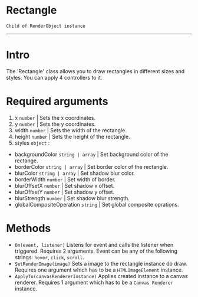 # Rectangle
``Child of RenderObject instance``

- - -

# Intro
The 'Rectangle' class allows you to draw rectangles in different sizes and styles. You can apply 4 controllers to it. 

# Required arguments

1. x ``number`` | Sets the x coordinates.
2. y ``number`` | Sets the y coordinates.
3. width ``number`` | Sets the width of the rectangle.
4. height ``number`` | Sets the height of the rectangle.
5. styles ``object`` :
  - backgroundColor ``string | array`` | Set background color of the rectange.
  - borderColor ``string | array`` | Set border color of the rectangle.
  - blurColor ``string | array`` | Set shadow blur color.
  - borderWidth ``number`` | Set width of border.
  - blurOffsetX ``number`` | Set shadow x offset.
  - blurOffsetY ``number`` | Set shadow y offset.
  - blurStrength ``number`` | Set shadow blur strength.
  - globalCompositeOperation ``string`` | Set global composite oprations.

# Methods
- ``On(event, listener)`` Listens for event and calls the listener when triggered. Requires 2 arguments. Event can be any of the following strings: ``hover``, ``click``, ``scroll``.
- ``SetRenderImage(image)`` Sets a image to the rectangle instance do draw. Requires one argument which has to be a ``HTMLImageElement`` instance.
- ``ApplyTo(canvasRendererInstance)`` Applies created instance to a canvas renderer. Requires 1 argument which has to be a ``Canvas Renderer`` instance.
